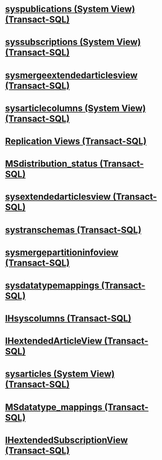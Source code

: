 # [syspublications (System View) (Transact-SQL)](syspublications-system-view-transact-sql.md)
# [syssubscriptions (System View) (Transact-SQL)](syssubscriptions-system-view-transact-sql.md)
# [sysmergeextendedarticlesview (Transact-SQL)](sysmergeextendedarticlesview-transact-sql.md)
# [sysarticlecolumns (System View) (Transact-SQL)](sysarticlecolumns-system-view-transact-sql.md)
# [Replication Views (Transact-SQL)](replication-views-transact-sql.md)
# [MSdistribution_status (Transact-SQL)](msdistribution-status-transact-sql.md)
# [sysextendedarticlesview (Transact-SQL)](sysextendedarticlesview-transact-sql.md)
# [systranschemas (Transact-SQL)](systranschemas-transact-sql.md)
# [sysmergepartitioninfoview (Transact-SQL)](sysmergepartitioninfoview-transact-sql.md)
# [sysdatatypemappings (Transact-SQL)](sysdatatypemappings-transact-sql.md)
# [IHsyscolumns (Transact-SQL)](ihsyscolumns-transact-sql.md)
# [IHextendedArticleView (Transact-SQL)](ihextendedarticleview-transact-sql.md)
# [sysarticles (System View) (Transact-SQL)](sysarticles-system-view-transact-sql.md)
# [MSdatatype_mappings (Transact-SQL)](msdatatype-mappings-transact-sql.md)
# [IHextendedSubscriptionView (Transact-SQL)](ihextendedsubscriptionview-transact-sql.md)
